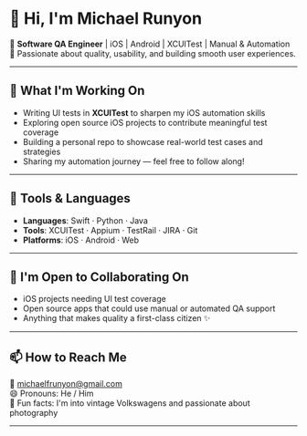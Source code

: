 # 👋 Hi, I'm Michael Runyon

🧪 **Software QA Engineer** | iOS | Android | XCUITest | Manual & Automation  
🎯 Passionate about quality, usability, and building smooth user experiences.

---

## 🚀 What I'm Working On

- Writing UI tests in **XCUITest** to sharpen my iOS automation skills  
- Exploring open source iOS projects to contribute meaningful test coverage  
- Building a personal repo to showcase real-world test cases and strategies  
- Sharing my automation journey — feel free to follow along!

---

## 🧰 Tools & Languages

- **Languages**: Swift · Python · Java  
- **Tools**: XCUITest · Appium · TestRail · JIRA · Git  
- **Platforms**: iOS · Android · Web  

---

## 🤝 I'm Open to Collaborating On

- iOS projects needing UI test coverage  
- Open source apps that could use manual or automated QA support  
- Anything that makes quality a first-class citizen ✨

---

## 📫 How to Reach Me

📧 michaelfrunyon@gmail.com  
😄 Pronouns: He / Him  
🚗 Fun facts: I'm into vintage Volkswagens and passionate about photography

---
